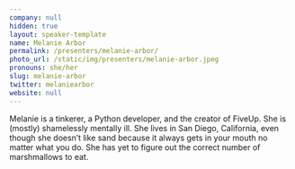 ```yaml
---
company: null
hidden: true
layout: speaker-template
name: Melanie Arbor
permalink: /presenters/melanie-arbor/
photo_url: /static/img/presenters/melanie-arbor.jpeg
pronouns: she/her
slug: melanie-arbor
twitter: melaniearbor
website: null
---
```

Melanie is a tinkerer, a Python developer, and the creator of FiveUp. She is (mostly) shamelessly mentally ill. She lives in San Diego, California, even though she doesn’t like sand because it always gets in your mouth no matter what you do. She has yet to figure out the correct number of marshmallows to eat.
